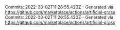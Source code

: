 Commits: 2022-03-02T11:26:55.420Z - Generated via https://github.com/marketplace/actions/artificial-grass
<br>
Commits: 2022-03-02T11:26:55.420Z - Generated via https://github.com/marketplace/actions/artificial-grass
<br>
